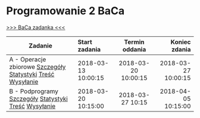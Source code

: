 # Programowanie 2 BaCa

[>>> BaCa zadanka <<<](https://p2.ii.uj.edu.pl/#ProblemsPanel)

| Zadanie | Start zadania | Termin oddania | Koniec zdania |
|---|:---|:---:|---:|
| A - Operacje zbiorowe [Szczegóły](https://p2.ii.uj.edu.pl/#ProblemDescription/1) [Statystyki](https://p2.ii.uj.edu.pl/#ProblemStatistics/1) [Treść](https://p2.ii.uj.edu.pl/#ProblemContent/1) [Wysyłanie](https://p2.ii.uj.edu.pl/#SendSubmit/1) | 2018-03-13 10:00:15 | 2018-03-20 10:00:15 | 2018-03-27 10:00:15 |
| B - Podprogramy [Szczegóły](https://p2.ii.uj.edu.pl/#ProblemDescription/2) [Statystyki](https://p2.ii.uj.edu.pl/#ProblemStatistics/2) [Treść](https://p2.ii.uj.edu.pl/#ProblemContent/2) [Wysyłanie](https://p2.ii.uj.edu.pl/#SendSubmit/2) | 2018-03-20 10:15:00 | 2018-03-27 10:15| 2018-04-05 10:15:00 |
